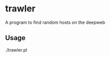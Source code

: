 # trawler
A program to find random hosts on the deepweb

## Usage
./trawler.pl <port> <timeout> <threads>
